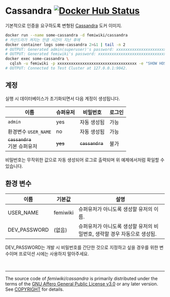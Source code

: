 # Cassandra [![Docker Hub Status]][docker hub link]

기본적으로 인증을 요구하도록 변형된 [Cassandra] 도커 이미지.

```bash
docker run --name some-cassandra -d femiwiki/cassandra
# 카산드라가 켜지는 만큼 시간이 지난 후에
docker container logs some-cassandra 2>&1 | tail -n 2
# OUTPUT: Generated admin(superuser)'s password: xxxxxxxxxxxxxxxxxxxxxxxxxxxxxxxxxxx
# OUTPUT: Generated femiwiki's password: xxxxxxxxxxxxxxxxxxxxxxxxxxxxxxxxxxx
docker exec some-cassandra \
  cqlsh -u femiwiki -p xxxxxxxxxxxxxxxxxxxxxxxxxxxxxxxxxxx -e "SHOW HOST;"
# OUTPUT: Connected to Test Cluster at 127.0.0.1:9042.
```

## 계정

실행 시 데이터베이스가 초기화되면서 다음 계정이 생성됩니다.

| 이름                              | 슈퍼유저 | 비밀번호        | 로그인 |
| --------------------------------- | -------- | --------------- | ------ |
| `admin`                           | yes      | 자동 생성됨     | 가능   |
| 환경변수 `USER_NAME`              | no       | 자동 생성됨     | 가능   |
| ~~`cassandra`~~<br/>기본 슈퍼유저 | ~~yes~~  | ~~`cassandra`~~ | 불가   |

비밀번호는 무작위한 값으로 자동 생성되어 로그로 출력되며 위 예제에서처럼 확일할 수 있습니다.

## 환경 변수

| 이름         | 기본값   | 설명                                                                     |
| ------------ | -------- | ------------------------------------------------------------------------ |
| USER_NAME    | femiwiki | 슈퍼유저가 아니도록 생성할 유저의 이름.                                  |
| DEV_PASSWORD | (없음)   | 슈퍼유저가 아니도록 생성할 유저의 비밀번호, 생략할 경우 자동으로 생성됨. |

DEV_PASSWORD는 개발 시 비밀번호를 간단한 것으로 지정하고 싶을 경우를 위한 변수이며 프로덕션 시에는 사용하지 말아주세요.

&nbsp;

---

The source code of _femiwiki/cassandra_ is primarily distributed under the terms
of the [GNU Affero General Public License v3.0] or any later version. See
[COPYRIGHT] for details.

[docker hub status]: https://badgen.net/docker/pulls/femiwiki/cassandra/?icon=docker&label=pulls
[docker hub link]: https://hub.docker.com/r/femiwiki/cassandra/
[cassandra]: http://cassandra.apache.org/
[gnu affero general public license v3.0]: LICENSE
[copyright]: COPYRIGHT
